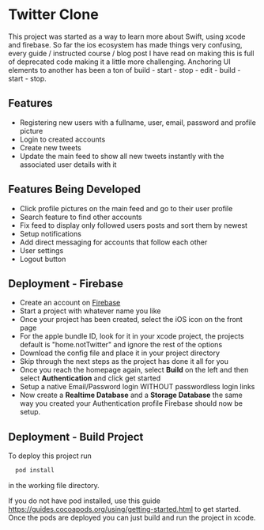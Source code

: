 # Twitter Clone 

This project was started as a way to learn more about Swift, using xcode and firebase. So far the ios ecosystem has made things very confusing, every guide / instructed course / blog post I have read on making this is full of deprecated code making it a little more challenging. Anchoring UI elements to another has been a ton of build - start - stop - edit - build - start - stop.

## Features
- Registering new users with a fullname, user, email, password and profile picture
- Login to created accounts
- Create new tweets
- Update the main feed to show all new tweets instantly with the associated user details with it

## Features Being Developed
- Click profile pictures on the main feed and go to their user profile
- Search feature to find other accounts
- Fix feed to display only followed users posts and sort them by newest
- Setup notifications
- Add direct messaging for accounts that follow each other
- User settings
- Logout button 
## Deployment - Firebase
 
- Create an account on [Firebase](https://console.firebase.google.com)
- Start a project with whatever name you like
- Once your project has been created, select the iOS icon on the front page
- For the apple bundle ID, look for it in your xcode project, the projects default is "home.notTwitter" and ignore the rest of the options
- Download the config file and place it in your project directory
- Skip through the next steps as the project has done it all for you
- Once you reach the homepage again, select **Build** on the left and then select **Authentication** and click get started
- Setup a native Email/Password login WITHOUT passwordless login links
- Now create a **Realtime Database** and a **Storage Database** the same way you created your Authentication profile
Firebase should now be setup.

## Deployment - Build Project
To deploy this project run

```bash
  pod install
```
in the working file directory.

If you do not have pod installed, use this guide https://guides.cocoapods.org/using/getting-started.html to get started.
Once the pods are deployed you can just build and run the project in xcode.
